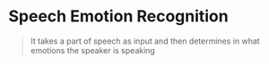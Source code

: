 # Speech Emotion Recognition 
> It takes a part of speech as input and then determines in what emotions the speaker is speaking